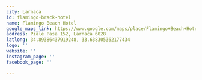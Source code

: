```yaml
---
city: Larnaca
id: flamingo-brack-hotel
name: Flamingo Beach Hotel
google_maps_link: https://www.google.com/maps/place/Flamingo+Beach+Hotel/@34.893684,33.6361113,17z/data=!3m1!4b1!4m8!3m7!1s0x14e082c25cb76219:0x98d4480176d9b4e!5m2!4m1!1i2!8m2!3d34.893684!4d33.6383
address: Piale Pasa 152, Larnaca 6028
latlong: 34.89386437919248, 33.638305362177434
logo: ''
website: ''
instagram_page: ''
facebook_page: ''

---
```

